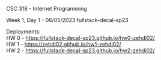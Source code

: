 CSC 318 - Internet Programming

Week 1, Day 1 - 06/05/2023
fullstack-decal-sp23

Deployments:\
HW 0 - https://fullstack-decal-sp23.github.io/hw0-zehdi02/ \
HW 1 - https://zehdi02.github.io/hw1-zehdi02/ \
HW 2 - https://fullstack-decal-sp23.github.io/hw2-zehdi02/
